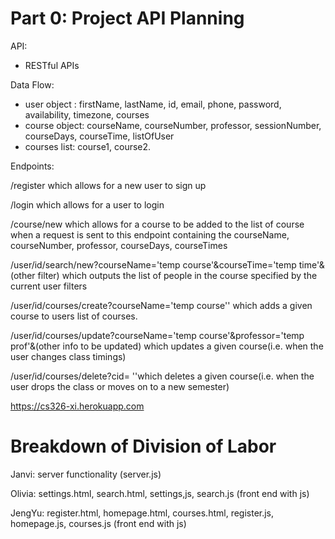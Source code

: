 # Part 0: Project API Planning

API: 
* RESTful APIs

Data Flow:
- user object : firstName, lastName, id, email, phone, password, availability, timezone, courses
- course object: courseName, courseNumber, professor, sessionNumber, courseDays, courseTime, listOfUser 
- courses list:  course1, course2.

Endpoints:

 /register which allows for a new user to sign up

 /login which allows for a user to login
 
/course/new which allows for a course to be added to the list of course when a request is sent to this endpoint containing the courseName, courseNumber, professor, 
courseDays, courseTimes

/user/id/search/new?courseName='temp course'&courseTime='temp time'&(other filter) which outputs the list of people in the course specified by the current user filters

/user/id/courses/create?courseName='temp course'' which adds a given course to users list of courses.

/user/id/courses/update?courseName='temp course'&professor='temp prof'&(other info to be updated) which updates a given course(i.e. when the user changes class timings)

/user/id/courses/delete?cid= ''which deletes a given course(i.e. when the user drops the class or moves on to a new semester)

 https://cs326-xi.herokuapp.com
 
 # Breakdown of Division of Labor
 Janvi: server functionality (server.js)
 
 Olivia: settings.html, search.html, settings,js, search.js (front end with js)
 
 JengYu: register.html, homepage.html, courses.html, register.js, homepage.js, courses.js (front end with js)
